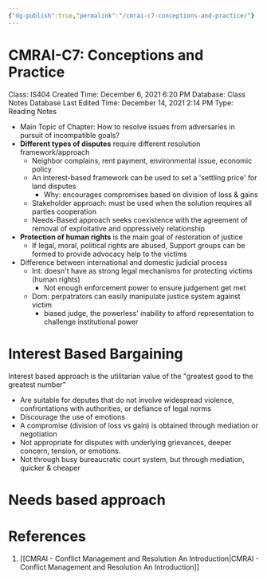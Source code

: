 ```yaml
---
{"dg-publish":true,"permalink":"/cmrai-c7-conceptions-and-practice/"}
---
```


# CMRAI-C7: Conceptions and Practice

Class: IS404
Created Time: December 6, 2021 6:20 PM
Database: Class Notes Database
Last Edited Time: December 14, 2021 2:14 PM
Type: Reading Notes

- Main Topic of Chapter: How to resolve issues from adversaries in pursuit of incompatible goals?
- **Different types of disputes** require different resolution framework/approach
    - Neighbor complains, rent payment, environmental issue, economic policy
    - An interest-based framework can be used to set a 'settling price' for land disputes
        - Why: encourages compromises based on division of loss & gains
    - Stakeholder approach: must be used when the solution requires all parties cooperation
    - Needs-Based approach seeks coexistence with the agreement of removal of exploitative and oppressively relationship
- **Protection of human rights** is the main goal of restoration of justice
    - If legal, moral, political rights are abused, Support groups can be formed to provide advocacy help to the victims
- Difference between international and domestic judicial process
    - Int: doesn't have as strong legal mechanisms for protecting victims (human rights)
        - Not enough enforcement power to ensure judgement get met
    - Dom: perpatrators can easily manipulate justice system against victim
        - biased judge, the powerless' inability to afford representation to challenge institutional power

# Interest Based Bargaining

Interest based approach is the utilitarian value of the "greatest good to the greatest number"

- Are suitable for deputes that do not involve widespread violence, confrontations with authorities, or defiance of legal norms
- Discourage the use of emotions
- A compromise (division of loss vs gain) is obtained through mediation or negotiation
- Not appropriate for disputes with underlying grievances, deeper concern, tension, or emotions.
- Not through busy bureaucratic court system, but through mediation, quicker & cheaper

# Needs based approach

# References
1. [[CMRAI - Conflict Management and Resolution An Introduction\|CMRAI - Conflict Management and Resolution An Introduction]]
